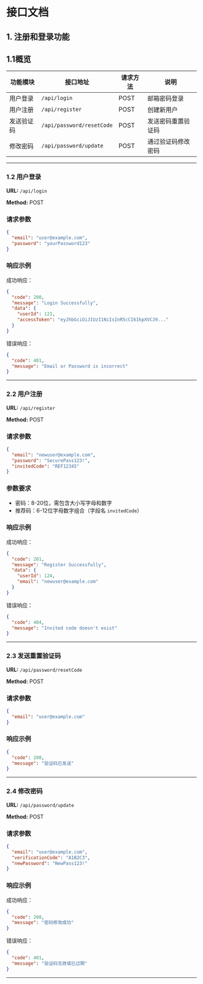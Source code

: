 # 接口文档

## 1. 注册和登录功能

## 1.1概览

| 功能模块 | 接口地址 | 请求方法 | 说明 |
| --- | --- | --- | --- |
| 用户登录 | `/api/login` | POST | 邮箱密码登录 |
| 用户注册 | `/api/register` | POST | 创建新用户 |
| 发送验证码 | `/api/password/resetCode` | POST | 发送密码重置验证码 |
| 修改密码 | `/api/password/update` | POST | 通过验证码修改密码 |

---

### 1.2 用户登录

**URL:** `/api/login`

**Method:** POST

### 请求参数

```json
{
  "email": "user@example.com",
  "password": "yourPassword123"
}

```

### 响应示例

成功响应：

```json
{
  "code": 200,
  "message": "Login Successfully",
  "data": {
    "userId": 123,
    "accessToken": "eyJhbGciOiJIUzI1NiIsInR5cCI6IkpXVCJ9..."
  }
}

```

错误响应：

```json
{
  "code": 401,
  "message": "Email or Password is incorrect"
}

```

---

### 2.2 用户注册

**URL:** `/api/register`

**Method:** POST

### 请求参数

```json
{
  "email": "newuser@example.com",
  "password": "SecurePass123!",
  "invitedCode": "REF12345"
}

```

### 参数要求

- 密码：8-20位，需包含大小写字母和数字
- 推荐码：6-12位字母数字组合（字段名 `invitedCode`）

### 响应示例

成功响应：

```json
{
  "code": 201,
  "message": "Register Successfully",
  "data": {
    "userId": 124,
    "email": "newuser@example.com"
  }
}

```

错误响应：

```json
{
  "code": 404,
  "message": "Invited code doesn't exist"
}

```

---

### 2.3 发送重置验证码

**URL:** `/api/password/resetCode`

**Method:** POST

### 请求参数

```json
{
  "email": "user@example.com"
}

```

### 响应示例

```json
{
  "code": 200,
  "message": "验证码已发送"
}

```

---

### 2.4 修改密码

**URL:** `/api/password/update`

**Method:** POST

### 请求参数

```json
{
  "email": "user@example.com",
  "verificationCode": "A1B2C3",
  "newPassword": "NewPass123!"
}

```

### 响应示例

成功响应：

```json
{
  "code": 200,
  "message": "密码修改成功"
}

```

错误响应：

```json
{
  "code": 401,
  "message": "验证码无效或已过期"
}

```

---